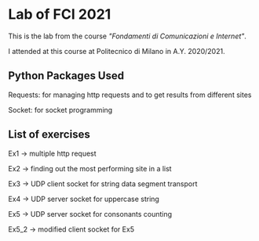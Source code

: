 # Lab of FCI 2021
This is the lab from the course _"Fondamenti di Comunicazioni e Internet"_.

I attended at this course at Politecnico di Milano in A.Y. 2020/2021.

## Python Packages Used
Requests: for managing http requests and to get results from different sites

Socket: for socket programming

## List of exercises
Ex1 -> multiple http request

Ex2 -> finding out the most performing site in a list

Ex3 -> UDP client socket for string data segment transport

Ex4 -> UDP server socket for uppercase string

Ex5 -> UDP server socket for consonants counting

Ex5_2 -> modified client socket for Ex5
